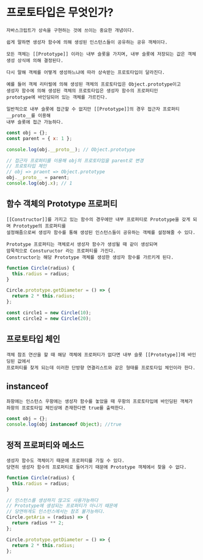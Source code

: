 # 프로토타입은 무엇인가?

    자바스크립트가 상속을 구현하는 것에 쓰이는 중요한 개념이다.

    쉽게 말하면 생성자 함수에 의해 생성된 인스턴스들이 공유하는 공유 객체이다.

    모든 객체는 [[Prototype]] 이라는 내부 슬롯을 가지며, 내부 슬롯에 저장되는 값은 객체 생성 상식에 의해 결정된다.

    다시 말해 객체를 어떻게 생성하느냐에 따라 상속받는 프로토타입이 달라진다.

    예를 들어 객체 리터럴에 의해 생성된 객체의 프로토타입은 Object.prototype이고
    생성자 함수에 의해 생성된 객체의 프로토타입은 생성자 함수의 프로퍼티인
    prototype에 바인딩되어 있는 객체를 가르킨다.

    일반적으로 내부 슬롯에 접근할 수 없지만 [[Prototype]]의 경우 접근자 프로퍼티 __proto__를 이용해
    내부 슬롯에 접근 가능하다.

```js
const obj = {};
const parent = { x: 1 };

console.log(obj.__proto__); // Object.prototype

// 접근자 프로퍼티를 이용해 obj의 프로토타입을 parent로 변경
// 프로토타입 체인
// obj => praent => Object.prototype
obj.__proto__ = parent;
console.log(obj.x); // 1
```

## 함수 객체의 Prototype 프로퍼티

    [[Constructor]]를 가지고 있는 함수의 경우에만 내부 프로퍼티로 Prototype을 갖게 되며 Prototype의 프로퍼티를
    설정해줌으로써 생성자 함수를 통해 생성된 인스턴스들이 공유하는 객체를 설정해줄 수 있다.

    Prototype 프로퍼티는 객체로서 생성자 함수가 생성될 때 같이 생성되며
    암묵적으로 Constuructor 라는 프로퍼티를 가진다.
    Constructor는 해당 Prototype 객체를 생성한 생성자 함수를 가르키게 된다.

```js
function Circle(radius) {
  this.radius = radius;
}

Circle.prototype.getDiameter = () => {
  return 2 * this.radius;
};

const circle1 = new Circle(10);
const circle2 = new Circle(20);
```

## 프로토타입 체인

    객체 참조 연산을 할 때 해당 객체에 프로퍼티가 없다면 내부 슬롯 [[Prototype]]에 바인딩된 값에서
    프로퍼티를 찾게 되는데 이러한 단방향 연결리스트와 같은 형태를 프로토타입 체인이라 한다.

## instanceof

    좌항에는 인스턴스 우항에는 생성자 함수를 놓았을 때 우항의 프로토타입에 바인딩된 객체가
    좌항의 프로토타입 체인상에 존재한다면 true를 출력한다.

```js
const obj = {};
console.log(obj instanceof Object); //true
```

## 정적 프로퍼티와 메소드

    생성자 함수도 객체이기 때문에 프로퍼티를 가질 수 있다.
    당연히 생성자 함수의 프로퍼티로 들어가기 때문에 Prototype 객체에서 찾을 수 없다.

```js
function Circle(radius) {
  this.radius = radius;
}

// 인스턴스를 생성하지 않고도 사용가능하다
// Prototype에 생성되는 프로퍼티가 아니기 때문에
// 당연하게도 인스턴스에서는 참조 불가능하다.
Circle.getAria = (radius) => {
  return radius ** 2;
};

Circle.prototype.getDiameter = () => {
  return 2 * this.radius;
};
```

